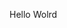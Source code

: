 Hello Wolrd




















































































































































































































































































































































































































































































































































































































































































































































































































































































































































































































































































































































































































































































































































































































































































































































































































































































































































































































































































































































































































































































































































































































































































































































